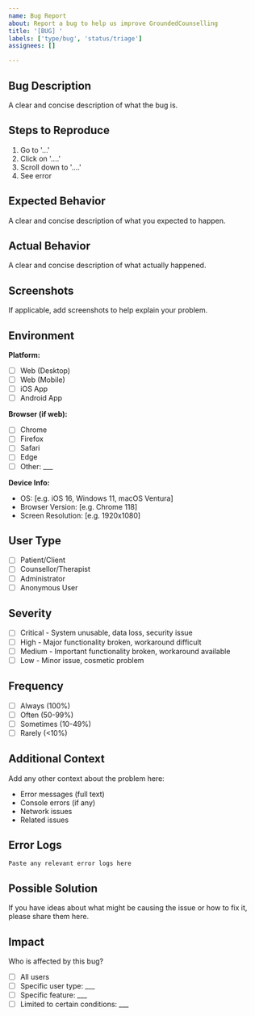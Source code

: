 ```yaml
---
name: Bug Report
about: Report a bug to help us improve GroundedCounselling
title: '[BUG] '
labels: ['type/bug', 'status/triage']
assignees: []

---
```


## Bug Description
A clear and concise description of what the bug is.

## Steps to Reproduce
1. Go to '...'
2. Click on '....'
3. Scroll down to '....'
4. See error

## Expected Behavior
A clear and concise description of what you expected to happen.

## Actual Behavior
A clear and concise description of what actually happened.

## Screenshots
If applicable, add screenshots to help explain your problem.

## Environment
**Platform:**
- [ ] Web (Desktop)
- [ ] Web (Mobile)
- [ ] iOS App
- [ ] Android App

**Browser (if web):**
- [ ] Chrome
- [ ] Firefox
- [ ] Safari
- [ ] Edge
- [ ] Other: ___

**Device Info:**
- OS: [e.g. iOS 16, Windows 11, macOS Ventura]
- Browser Version: [e.g. Chrome 118]
- Screen Resolution: [e.g. 1920x1080]

## User Type
- [ ] Patient/Client
- [ ] Counsellor/Therapist
- [ ] Administrator
- [ ] Anonymous User

## Severity
- [ ] Critical - System unusable, data loss, security issue
- [ ] High - Major functionality broken, workaround difficult
- [ ] Medium - Important functionality broken, workaround available
- [ ] Low - Minor issue, cosmetic problem

## Frequency
- [ ] Always (100%)
- [ ] Often (50-99%)
- [ ] Sometimes (10-49%)
- [ ] Rarely (<10%)

## Additional Context
Add any other context about the problem here:
- Error messages (full text)
- Console errors (if any)
- Network issues
- Related issues

## Error Logs
```
Paste any relevant error logs here
```

## Possible Solution
If you have ideas about what might be causing the issue or how to fix it, please share them here.

## Impact
Who is affected by this bug?
- [ ] All users
- [ ] Specific user type: ___
- [ ] Specific feature: ___
- [ ] Limited to certain conditions: ___